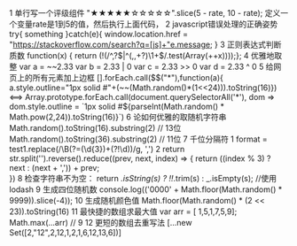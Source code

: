 1 单行写一个评级组件
	"★★★★★☆☆☆☆☆".slice(5 - rate, 10 - rate);
	定义一个变量rate是1到5的值，然后执行上面代码，
2 javascript错误处理的正确姿势 
	try{
		something
	}catch(e){
		window.location.href = "https://stackoverflow.com/search?q=[js]+"e.message;
	}
3 正则表达式判断质数
	function(x) { return (!(/^,?$|^(,,+?)\1+$/.test(Array(++x))));};
4 优雅地取整
	var a = ~~2.33
	var b = 2.33 | 0
	var c = 2.33 >> 0
	var d = 2.33 ^ 0
5 给网页上的所有元素加上边框
	[].forEach.call($$("*"),function(a){
    a.style.outline="1px solid #"+(~~(Math.random()*(1<<24))).toString(16)})
    <==>
    Array.prototype.forEach.call(document.querySelectorAll('*'), dom => dom.style.outline = `1px solid #${parseInt(Math.random() * Math.pow(2,24)).toString(16)}`)
6 论如何优雅的取随机字符串
	Math.random().toString(16).substring(2) // 13位
	Math.random().toString(36).substring(2) // 11位
7 千位分隔符
	1 format = test1.replace(/\B(?=(\d{3})+(?!\d))/g, ',')
	2 return str.split('').reverse().reduce((prev, next, index) => { 
		return ((index % 3) ? next : (next + ',')) + prev;       
	  })
8 检查字符串不为空：
	return _.isString(s) ? !!_.trim(s) : _.isEmpty(s);  //使用lodash
9 生成四位随机数
	console.log(('0000' + Math.floor(Math.random() *  9999)).slice(-4));
10 生成随机颜色值
	Math.floor(Math.random() * (2 << 23)).toString(16)
11 最快捷的数组求最大值
	var arr = [ 1,5,1,7,5,9];
	Math.max(...arr)  // 9 
12 更短的数组去重写法
	[...new Set([2,"12",2,12,1,2,1,6,12,13,6])]
